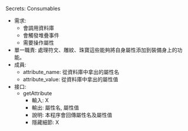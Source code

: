 Secrets: Consumables

- 需求:
    - 會調用資料庫
    - 會觸發堆疊事件
    - 需要操作屬性
- 單一職責: 處理符文、雕紋、珠寶這些能夠將自身屬性添加到裝備身上的功能。
- 成員:
    - attribute_name: 從資料庫中拿出的屬性名
    - attribute_value: 從資料庫中拿出的屬性值
- 接口:
    - getAttribute
        - 輸入: X
        - 輸出: 屬性名, 屬性值
        - 說明: 本程序會回傳屬性名及屬性值
        - 隱藏細節: X